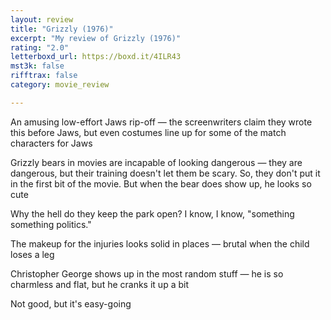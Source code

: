 ```yaml
---
layout: review
title: "Grizzly (1976)"
excerpt: "My review of Grizzly (1976)"
rating: "2.0"
letterboxd_url: https://boxd.it/4ILR43
mst3k: false
rifftrax: false
category: movie_review

---
```


An amusing low-effort Jaws rip-off — the screenwriters claim they wrote this before Jaws, but even costumes line up for some of the match characters for Jaws

Grizzly bears in movies are incapable of looking dangerous — they are dangerous, but their training doesn't let them be scary. So, they don't put it in the first bit of the movie. But when the bear does show up, he looks so cute

Why the hell do they keep the park open? I know, I know, "something something politics."

The makeup for the injuries looks solid in places — brutal when the child loses a leg

Christopher George shows up in the most random stuff — he is so charmless and flat, but he cranks it up a bit

Not good, but it's easy-going